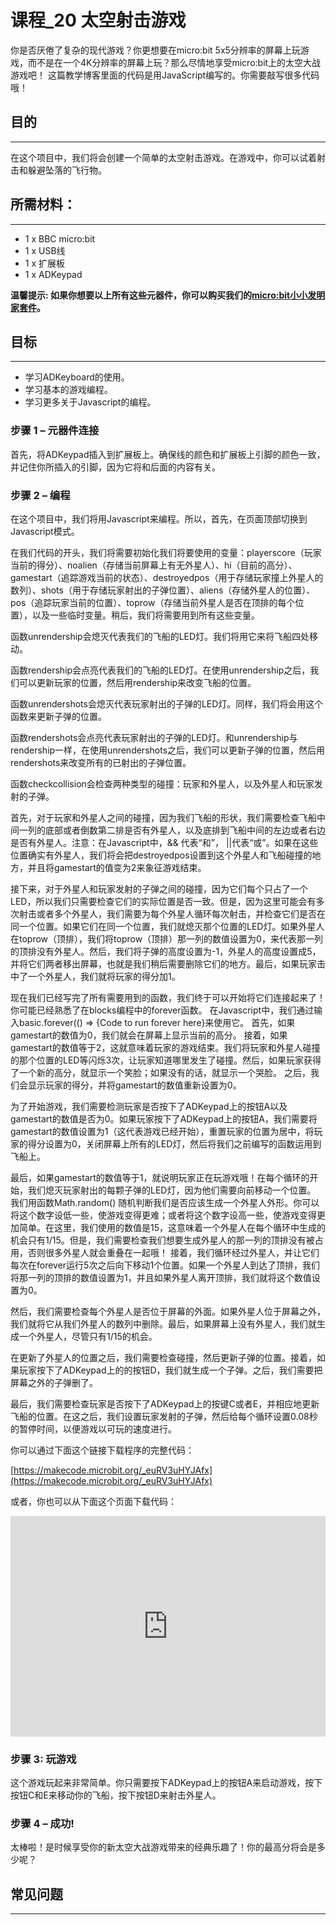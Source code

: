 # 课程_20 太空射击游戏

你是否厌倦了复杂的现代游戏？你更想要在micro:bit 5x5分辨率的屏幕上玩游戏，而不是在一个4K分辨率的屏幕上玩？那么尽情地享受micro:bit上的太空大战游戏吧！ 这篇教学博客里面的代码是用JavaScript编写的。你需要敲写很多代码哦！


## 目的  
---

在这个项目中，我们将会创建一个简单的太空射击游戏。在游戏中，你可以试着射击和躲避坠落的飞行物。


## 所需材料：  
---

- 1 x BBC micro:bit
- 1 x USB线
- 1 x 扩展板
- 1 x ADKeypad


**温馨提示: 如果你想要以上所有这些元器件，你可以购买我们的[micro:bit小小发明家套件](https://item.taobao.com/item.htm?spm=a230r.7195193.1997079397.9.z3IMPf&id=564707672256&abbucket=5)。**


## 目标  
---

- 学习ADKeyboard的使用。
- 学习基本的游戏编程。
- 学习更多关于Javascript的编程。


### 步骤 1 – 元器件连接  

首先，将ADKeypad插入到扩展板上。确保线的颜色和扩展板上引脚的颜色一致，并记住你所插入的引脚，因为它将和后面的内容有关。


### 步骤 2 – 编程  


在这个项目中，我们将用Javascript来编程。所以，首先，在页面顶部切换到Javascript模式。

在我们代码的开头，我们将需要初始化我们将要使用的变量：playerscore（玩家当前的得分）、noalien（存储当前屏幕上有无外星人）、hi（目前的高分）、gamestart（追踪游戏当前的状态）、destroyedpos（用于存储玩家撞上外星人的数列）、shots（用于存储玩家射出的子弹位置）、aliens（存储外星人的位置）、pos（追踪玩家当前的位置）、toprow（存储当前外星人是否在顶排的每个位置），以及一些临时变量。稍后，我们将需要用到所有这些变量。

函数unrendership会熄灭代表我们的飞船的LED灯。我们将用它来将飞船四处移动。

函数rendership会点亮代表我们的飞船的LED灯。在使用unrendership之后，我们可以更新玩家的位置，然后用rendership来改变飞船的位置。 

函数unrendershots会熄灭代表玩家射出的子弹的LED灯。同样，我们将会用这个函数来更新子弹的位置。 

函数rendershots会点亮代表玩家射出的子弹的LED灯。和unrendership与rendership一样，在使用unrendershots之后，我们可以更新子弹的位置，然后用rendershots来改变所有的已射出的子弹位置。

函数checkcollision会检查两种类型的碰撞：玩家和外星人，以及外星人和玩家发射的子弹。

首先，对于玩家和外星人之间的碰撞，因为我们飞船的形状，我们需要检查飞船中间一列的底部或者倒数第二排是否有外星人，以及底排到飞船中间的左边或者右边是否有外星人。注意：在Javascript中，&& 代表“和”， ||代表“或”。如果在这些位置确实有外星人，我们将会把destroyedpos设置到这个外星人和飞船碰撞的地方，并且将gamestart的值变为2来象征游戏结束。

接下来，对于外星人和玩家发射的子弹之间的碰撞，因为它们每个只占了一个LED，所以我们只需要检查它们的实际位置是否一致。但是，因为这里可能会有多次射击或者多个外星人，我们需要为每个外星人循环每次射击，并检查它们是否在同一个位置。如果它们在同一个位置，我们就熄灭那个位置的LED灯。如果外星人在toprow（顶排），我们将toprow（顶排）那一列的数值设置为0，来代表那一列的顶排没有外星人。然后，我们将子弹的高度设置为-1，外星人的高度设置成5，并将它们两者移出屏幕，也就是我们稍后需要删除它们的地方。最后，如果玩家击中了一个外星人，我们就将玩家的得分加1。

现在我们已经写完了所有需要用到的函数，我们终于可以开始将它们连接起来了！你可能已经熟悉了在blocks编程中的forever函数。
在Javascript中，我们通过输入basic.forever(() => {Code to run forever here}来使用它。
首先，如果gamestart的数值为0，我们就会在屏幕上显示当前的高分。
接着，如果gamestart的数值等于2，这就意味着玩家的游戏结束。我们将玩家和外星人碰撞的那个位置的LED等闪烁3次，让玩家知道哪里发生了碰撞。然后，如果玩家获得了一个新的高分，就显示一个笑脸；如果没有的话，就显示一个哭脸。 
之后，我们会显示玩家的得分，并将gamestart的数值重新设置为0。

为了开始游戏，我们需要检测玩家是否按下了ADKeypad上的按钮A以及gamestart的数值是否为0。如果玩家按下了ADKeypad上的按钮A，我们需要将gamestart的数值设置为1（这代表游戏已经开始），重置玩家的位置为居中，将玩家的得分设置为0，关闭屏幕上所有的LED灯，然后将我们之前编写的函数运用到飞船上。

最后，如果gamestart的数值等于1，就说明玩家正在玩游戏哦！在每个循环的开始，我们熄灭玩家射出的每颗子弹的LED灯，因为他们需要向前移动一个位置。 我们用函数Math.random() 随机判断我们是否应该生成一个外星人外形。你可以将这个数字设低一些，使游戏变得更难；或者将这个数字设高一些，使游戏变得更加简单。在这里，我们使用的数值是15，这意味着一个外星人在每个循环中生成的机会只有1/15。但是，我们需要检查我们想要生成外星人的那一列的顶排没有被占用，否则很多外星人就会重叠在一起哦！ 接着，我们循环经过外星人，并让它们每次在forever运行5次之后向下移动1个位置。如果一个外星人到达了顶排，我们将那一列的顶排的数值设置为1，并且如果外星人离开顶排，我们就将这个数值设置为0。

然后，我们需要检查每个外星人是否位于屏幕的外面。如果外星人位于屏幕之外，我们就将它从我们外星人的数列中删除。最后，如果屏幕上没有外星人，我们就生成一个外星人，尽管只有1/15的机会。

在更新了外星人的位置之后，我们需要检查碰撞，然后更新子弹的位置。接着，如果玩家按下了ADKeypad上的的按钮D，我们就生成一个子弹。之后，我们需要把屏幕之外的子弹删了。

最后，我们需要检查玩家是否按下了ADKeypad上的按键C或者E，并相应地更新飞船的位置。在这之后，我们设置玩家发射的子弹，然后给每个循环设置0.08秒的暂停时间，以便游戏以可玩的速度进行。

你可以通过下面这个链接下载程序的完整代码：

[https://makecode.microbit.org/_euRV3uHYJAfx](https://makecode.microbit.org/_euRV3uHYJAfx)

或者，你也可以从下面这个页面下载代码：

<div style="position:relative;height:0;padding-bottom:70%;overflow:hidden;"><iframe style="position:absolute;top:0;left:0;width:100%;height:100%;" src="https://makecode.microbit.org/#pub:88941-65098-41980-28805" frameborder="0" sandbox="allow-popups allow-forms allow-scripts allow-same-origin"></iframe></div>


### 步骤 3: 玩游戏 

这个游戏玩起来非常简单。你只需要按下ADKeypad上的按钮A来启动游戏，按下按钮C和E来移动你的飞船，按下按钮D来射击外星人。


### 步骤 4 – 成功!  

太棒啦！是时候享受你的新太空大战游戏带来的经典乐趣了！你的最高分将会是多少呢？


## 常见问题
---